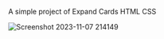 A simple project of Expand Cards
HTML
CSS

![Screenshot 2023-11-07 214149](https://github.com/sebagz96/expand-cards/assets/77082402/5a65205d-31c4-4a6a-b669-90e933675296)
